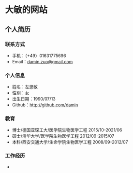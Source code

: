 # 大敏的网站
## 个人简历
### 联系方式
- 手机：（+49）01631775696
- Email：damin.zuo@gmail.com

### 个人信息
- 姓名：左思敏
- 性别：女
- 出生日期：1990/07/13
- Github：http://github.com/damin

### 教育
- 博士/德国亚琛工大/医学院生物医学工程 2015/10-2021/06
- 硕士/清华大学/医学院生物医学工程 2012/09-2015/07
- 本科/西安交通大学/生命学院生物医学工程 2008/09-2012/07

### 工作经历
- 



